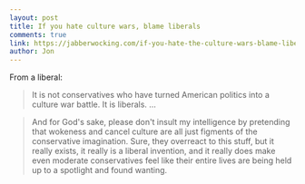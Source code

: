 ```yaml
---
layout: post
title: If you hate culture wars, blame liberals
comments: true
link: https://jabberwocking.com/if-you-hate-the-culture-wars-blame-liberals/
author: Jon
---
```


From a liberal: 
>  It is not conservatives who have turned American politics into a culture war battle. It is liberals. ...

>And for God's sake, please don't insult my intelligence by pretending that wokeness and cancel culture are all just figments of the conservative imagination. Sure, they overreact to this stuff, but it really exists, it really is a liberal invention, and it really does make even moderate conservatives feel like their entire lives are being held up to a spotlight and found wanting.
